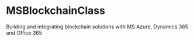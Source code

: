 # MSBlockchainClass
Building and integrating blockchain solutions with MS Azure, Dynamics 365 and Office  365
